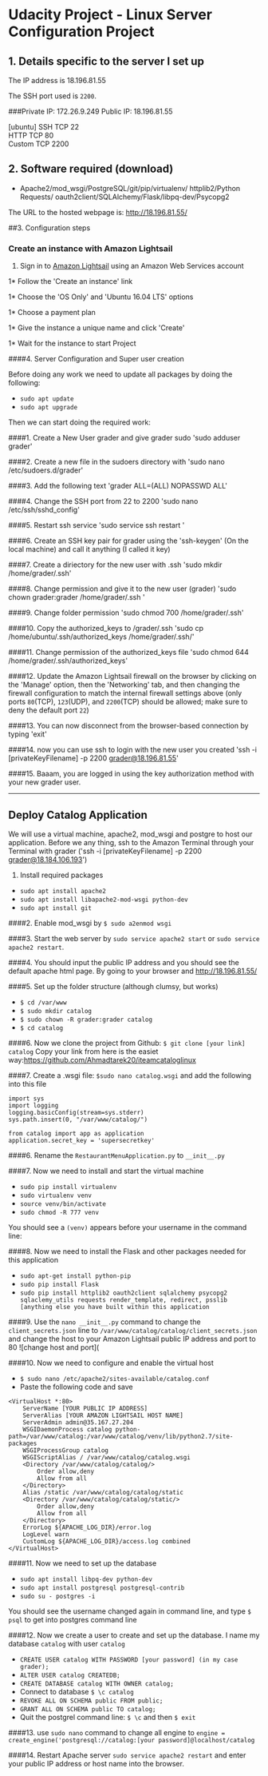 # Udacity Project - Linux Server Configuration Project

## 1. Details specific to the server I set up
The IP address is 18.196.81.55

The SSH port used is `2200`.

###Private IP: 172.26.9.249 Public IP: 18.196.81.55

[ubuntu]
SSH	TCP	22	
HTTP	TCP	80	
Custom	TCP	2200

## 2. Software required (download)

* Apache2/mod_wsgi/PostgreSQL/git/pip/virtualenv/ httplib2/Python Requests/ oauth2client/SQLAlchemy/Flask/libpq-dev/Psycopg2

The URL to the hosted webpage is: http://18.196.81.55/ 



##3. Configuration steps
### Create an instance with Amazon Lightsail
1. Sign in to [Amazon Lightsail](https://amazonlightsail.com) using an Amazon Web Services account

1* Follow the 'Create an instance' link

1* Choose the 'OS Only' and 'Ubuntu 16.04 LTS' options

1* Choose a payment plan

1* Give the instance a unique name and click 'Create'

1* Wait for the instance to start Project


####4. Server Configuration and Super user creation

Before doing any work we need to update all packages by doing the following:

* `sudo apt update`
* `sudo apt upgrade`

Then we can start doing the required work: 

####1. Create a New User grader and give grader sudo 'sudo adduser grader'

####2. Create a new file in the sudoers directory with 'sudo nano /etc/sudoers.d/grader'

####3. Add the following text 'grader ALL=(ALL) NOPASSWD ALL'

####4. Change the SSH port from 22 to 2200 'sudo nano /etc/ssh/sshd_config' 

####5. Restart ssh service 'sudo service ssh restart '

####6. Create an SSH key pair for grader using the 'ssh-keygen' (On the local machine) and call it anything (I called it key)

####7. Create a diriectory for the new user with .ssh 'sudo mkdir /home/grader/.ssh'

####8. Change permission and give it to the new user (grader) 'sudo chown grader:grader /home/grader/.ssh '

####9. Change folder permission 'sudo chmod 700 /home/grader/.ssh'    

####10. Copy the authorized_keys to /grader/.ssh 'sudo cp /home/ubuntu/.ssh/authorized_keys /home/grader/.ssh/'

####11. Change permission of the authorized_keys file 'sudo chmod 644 /home/grader/.ssh/authorized_keys'

####12. Update the Amazon Lightsail firewall on the browser by clicking on the 'Manage' option, then the 'Networking' 
tab, and then changing the firewall configuration to match the internal firewall settings above 
(only ports `80`(TCP), `123`(UDP), and `2200`(TCP) should be allowed; make sure to deny the default port `22`)

####13. You can now disconnect from the browser-based connection by typing 'exit'

####14. now you can use ssh to login with the new user you created 'ssh -i [privateKeyFilename] -p 2200 grader@18.196.81.55'

####15. Baaam, you are logged in using the key authorization method with your new grader user.


------

## Deploy Catalog Application

We will use a virtual machine, apache2, mod_wsgi and postgre to host our application. Before we any thing, ssh to the Amazon Terminal through your Terminal with grader ('ssh -i [privateKeyFilename] -p 2200 grader@18.184.106.193')

1. Install required packages

* `sudo apt install apache2`
* `sudo apt install libapache2-mod-wsgi python-dev`
* `sudo apt install git`

####2. Enable mod_wsgi by `$ sudo a2enmod wsgi` 

####3. Start the web server by `sudo service apache2 start` or `sudo service apache2 restart`. 

####4. You should input the public IP  address and you should see the default apache html page. By going to your browser and http://18.196.81.55/


####5. Set up the folder structure (although clumsy, but works)
- `$ cd /var/www`
- `$ sudo mkdir catalog`
- `$ sudo chown -R grader:grader catalog`
- `$ cd catalog`

####6. Now we clone the project from Github: `$ git clone [your link] catalog` Copy your link from here is the easiet way:https://github.com/Ahmadtarek20/iteamcataloglinux

####7. Create a .wsgi file: `$sudo nano catalog.wsgi` and add the following into this file
```
import sys
import logging
logging.basicConfig(stream=sys.stderr)
sys.path.insert(0, "/var/www/catalog/")

from catalog import app as application
application.secret_key = 'supersecretkey'
```

####6. Rename the `RestaurantMenuApplication.py` to `__init__.py`

####7. Now we need to install and start the virtual machine
- `sudo pip install virtualenv`
- `sudo virtualenv venv`
- `source venv/bin/activate`
- `sudo chmod -R 777 venv`

You should see a `(venv)` appears before your username in the command line:

####8. Now we need to install the Flask and other packages needed for this application
- `sudo apt-get install python-pip`
- `sudo pip install Flask`
- `sudo pip install httplib2 oauth2client sqlalchemy psycopg2 sqlaclemy_utils requests render_template, redirect, psslib [anything else you have built within this application`

####9. Use the `nano __init__.py` command to change the `client_secrets.json` line to `/var/www/catalog/catalog/client_secrets.json`  and change the host to your Amazon Lightsail public IP address and port to 80
![change host and port](

####10. Now we need to configure and enable the virtual host
- `$ sudo nano /etc/apache2/sites-available/catalog.conf`
- Paste the following code and save
```
<VirtualHost *:80>
    ServerName [YOUR PUBLIC IP ADDRESS]
    ServerAlias [YOUR AMAZON LIGHTSAIL HOST NAME]
    ServerAdmin admin@35.167.27.204
    WSGIDaemonProcess catalog python-path=/var/www/catalog:/var/www/catalog/venv/lib/python2.7/site-packages
    WSGIProcessGroup catalog
    WSGIScriptAlias / /var/www/catalog/catalog.wsgi
    <Directory /var/www/catalog/catalog/>
        Order allow,deny
        Allow from all
    </Directory>
    Alias /static /var/www/catalog/catalog/static
    <Directory /var/www/catalog/catalog/static/>
        Order allow,deny
        Allow from all
    </Directory>
    ErrorLog ${APACHE_LOG_DIR}/error.log
    LogLevel warn
    CustomLog ${APACHE_LOG_DIR}/access.log combined
</VirtualHost>
```

####11. Now we need to set up the database
- `sudo apt install libpq-dev python-dev`
- `sudo apt install postgresql postgresql-contrib`
- `sudo su - postgres -i`

You should see the username changed again in command line, and type `$ psql` to get into postgres command line

####12. Now we create a user to create and set up the database. I name my database `catalog` with user `catalog`
- `CREATE USER catalog WITH PASSWORD [your password] (in my case grader);`
- `ALTER USER catalog CREATEDB;`
- `CREATE DATABASE catalog WITH OWNER catalog;`
- Connect to database `$ \c catalog`
- `REVOKE ALL ON SCHEMA public FROM public;`
- `GRANT ALL ON SCHEMA public TO catalog;`
- Quit the postgrel command line: `$ \c` and then `$ exit`

####13. use `sudo nano` command to change all engine to `engine = create_engine('postgresql://catalog:[your password]@localhost/catalog`

####14. Restart Apache server `sudo service apache2 restart` and enter your public IP address or host name into the browser.




